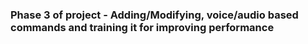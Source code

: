 ### Phase 3 of project - Adding/Modifying, voice/audio based commands and training it for improving performance
